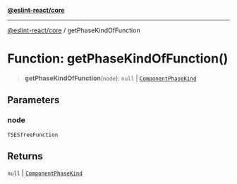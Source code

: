 [**@eslint-react/core**](../README.md)

***

[@eslint-react/core](../README.md) / getPhaseKindOfFunction

# Function: getPhaseKindOfFunction()

> **getPhaseKindOfFunction**(`node`): `null` \| [`ComponentPhaseKind`](../type-aliases/ComponentPhaseKind.md)

## Parameters

### node

`TSESTreeFunction`

## Returns

`null` \| [`ComponentPhaseKind`](../type-aliases/ComponentPhaseKind.md)
